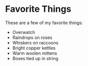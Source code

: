 # Favorite Things

These are a few of my favorite things:
- Overwatch
- Raindrops on roses
- Whiskers on raccoons
- Bright copper kettles
- Warm woolen mittens
- Boxes tied up in string
